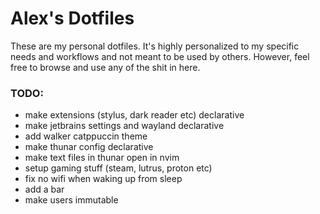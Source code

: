 # Alex's Dotfiles
These are my personal dotfiles. It's highly personalized to my specific needs and workflows and not meant to be used by others. However, feel free to browse and use any of the shit in here.

### TODO:
- make extensions (stylus, dark reader etc) declarative
- make jetbrains settings and wayland  declarative
- add walker catppuccin theme
- make thunar config declarative
- make text files in thunar open in nvim
- setup gaming stuff (steam, lutrus, proton etc)
- fix no wifi when waking up from sleep
- add a bar
- make users immutable
